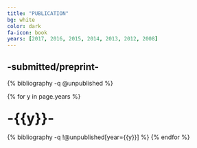 ```yaml
---
title: "PUBLICATION"
bg: white
color: dark
fa-icon: book
years: [2017, 2016, 2015, 2014, 2013, 2012, 2008]
---
```


<!-- <p>
<a href="https://scholar.google.com/citations?user=ZF7iS6UAAAAJ&hl=en">
  <i  class="ai ai-google-scholar fa-1x"></i>
   Google Scholar
</a>
</p> -->
## -submitted/preprint-

{% bibliography -q @unpublished %}

{% for y in page.years %}
  <h3 class="year"><font size="+3">-{{y}}-</font></h3>
  {% bibliography  -q !@unpublished[year={{y}}] %}
{% endfor %}

